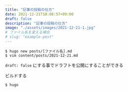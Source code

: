 ```yaml
---
title: "記事の投稿の仕方"
date: 2021-12-21T18:08:57+09:00
draft: false
description: "記事の投稿の仕方"
image: "./assets/images/2021-12-21-1.jpg"
# ファイル名を変える場合
# slug: "example-post"
---
```


```shell
$ hugo new posts/[ファイル名].md
$ vim content/posts/2021-12-21.md
```

`draft: false` にする事でドラフトを公開にすることができる


ビルドする
```shell
$ hugo
```



